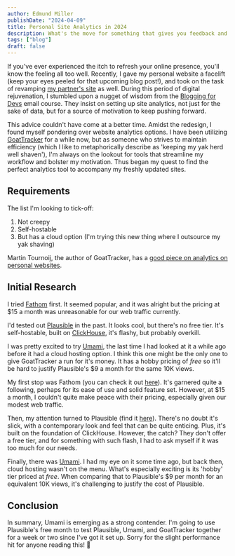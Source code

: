 ```yaml
---
author: Edmund Miller
publishDate: "2024-04-09"
title: Personal Site Analytics in 2024
description: What's the move for something that gives you feedback and isn't creepy
tags: ["blog"]
draft: false
---
```


If you've ever experienced the itch to refresh your online presence, you'll know the feeling all too well. Recently, I gave my personal website a facelift (keep your eyes peeled for that upcoming blog post!), and took on the task of revamping [my partner's site](https://monimiller.com/) as well. During this period of digital rejuvenation, I stumbled upon a nugget of wisdom from the [Blogging for Devs](https://bloggingfordevs.com/) email course. They insist on setting up site analytics, not just for the sake of data, but for a source of motivation to keep pushing forward.

This advice couldn't have come at a better time. Amidst the redesign, I found myself pondering over website analytics options. I have been utilizing [GoatTracker](https://www.goatcounter.com/GoatTracker) for a while now, but as someone who strives to maintain efficiency (which I like to metaphorically describe as 'keeping my yak herd well shaven'), I'm always on the lookout for tools that streamline my workflow and bolster my motivation. Thus began my quest to find the perfect analytics tool to accompany my freshly updated sites.

## Requirements

The list I'm looking to tick-off:

1. Not creepy
2. Self-hostable
3. But has a cloud option (I'm trying this new thing where I outsource my yak shaving)

Martin Tournoij, the author of GoatTracker, has a [good piece on analytics on personal websites](https://www.arp242.net/personal-analytics.html).

## Initial Research

I tried [Fathom](https://usefathom.com/ref/DYRELW) first. It seemed popular, and it was alright but the pricing at $15 a month was unreasonable for our web traffic currently.

I'd tested out [Plausible](https://plausible.io) in the past. It looks cool, but there's no free tier. It's self-hostable, built on [ClickHouse](https://clickhouse.com/), it's flashy, but probably overkill.

I was pretty excited to try [Umami](https://umami.is), the last time I had looked at it a while ago before it had a cloud hosting option. I think this one might be the only one to give GoatTracker a run for it's money. It has a hobby pricing of _free_ so it'll be hard to justify Plausible's $9 a month for the same 10K views.

My first stop was Fathom (you can check it out [here](https://usefathom.com/ref/DYRELW)). It's garnered quite a following, perhaps for its ease of use and solid feature set. However, at $15 a month, I couldn't quite make peace with their pricing, especially given our modest web traffic.

Then, my attention turned to Plausible (find it [here](https://plausible.io)). There's no doubt it's slick, with a contemporary look and feel that can be quite enticing. Plus, it's built on the foundation of ClickHouse. However, the catch? They don't offer a free tier, and for something with such flash, I had to ask myself if it was too much for our needs.

Finally, there was [Umami](https://umami.is). I had my eye on it some time ago, but back then, cloud hosting wasn't on the menu. What's especially exciting is its 'hobby' tier priced at _free_. When comparing that to Plausible's $9 per month for an equivalent 10K views, it's challenging to justify the cost of Plausible.

## Conclusion

In summary, Umami is emerging as a strong contender. I'm going to use Plausible's free month to test Plausible, Umami, and GoatTracker together for a week or two since I've got it set up. Sorry for the slight performance hit for anyone reading this! 😬
